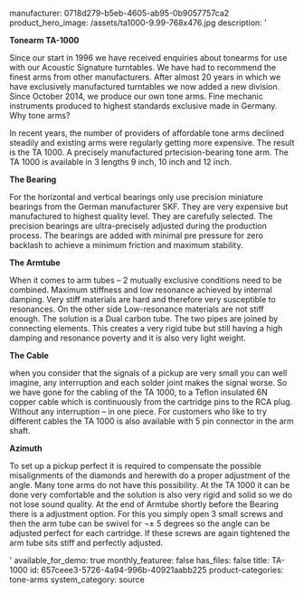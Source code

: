 manufacturer: 0718d279-b5eb-4605-ab95-0b9057757ca2
product_hero_image: /assets/ta1000-9.99-768x476.jpg
description: '<p><strong>Tonearm TA-1000</strong></p><p>Since our start in 1996 we have received enquiries about tonearms for use with our Acoustic Signature turntables. We have had to recommend the finest arms from other manufacturers. After almost 20 years in which we have exclusively manufactured turntables we now added a new division. Since October 2014, we produce our own tone arms. Fine mechanic instruments produced to highest standards exclusive made in Germany. Why tone arms?</p><p>In recent years, the number of providers of affordable tone arms declined steadily and existing arms were regularly getting more expensive. The result is the TA 1000. A precisely manufactured prtecision-bearing tone arm. The TA 1000 is available in 3 lengths 9 inch, 10 inch and 12 inch.</p><p><strong>The Bearing</strong></p><p>For the horizontal and vertical bearings only use precision miniature bearings from the German manufacturer SKF. They are very expensive but manufactured to highest quality level. They are carefully selected. The precision bearings are ultra-precisely adjusted during the production process. The bearings are added with minimal pre pressure for zero backlash to achieve a minimum friction and maximum stability.</p><p><strong>The Armtube</strong></p><p>When it comes to arm tubes – 2 mutually exclusive conditions need to be combined. Maximum stiffness and low resonance achieved by internal damping. Very stiff materials are hard and therefore very susceptible to resonances. On the other side Low-resonance materials are not stiff enough. The solution is a Dual carbon tube. The two pipes are joined by connecting elements. This creates a very rigid tube but still having a high damping and resonance poverty and it is also very light weight.</p><p><strong>The Cable</strong></p><p>when you consider that the signals of a pickup are very small you can well imagine, any interruption and each solder joint makes the signal worse. So we have gone for the cabling of the TA 1000, to a Teflon insulated 6N copper cable which is continuously from the cartridge pins to the RCA plug. Without any interruption – in one piece. For customers who like to try different cables the TA 1000 is also available with 5 pin connector in the arm shaft.</p><p><strong>Azimuth</strong></p><p>To set up a pickup perfect it is required to compensate the possible misalignments of the diamonds and herewith do a proper adjustment of the angle. Many tone arms do not have this possibility. At the TA 1000 it can be done very comfortable and the solution is also very rigid and solid so we do not lose sound quality. At the end of Armtube shortly before the Bearing there is a adjustment option. For this you simply open 3 small screws and then the arm tube can be swivel for ¬± 5 degrees so the angle can be adjusted perfect for each cartridge. If these screws are again tightened the arm tube sits stiff and perfectly adjusted.</p>'
available_for_demo: true
monthly_featuree: false
has_files: false
title: TA-1000
id: 657ceee3-5726-4a94-996b-40921aabb225
product-categories: tone-arms
system_category: source
